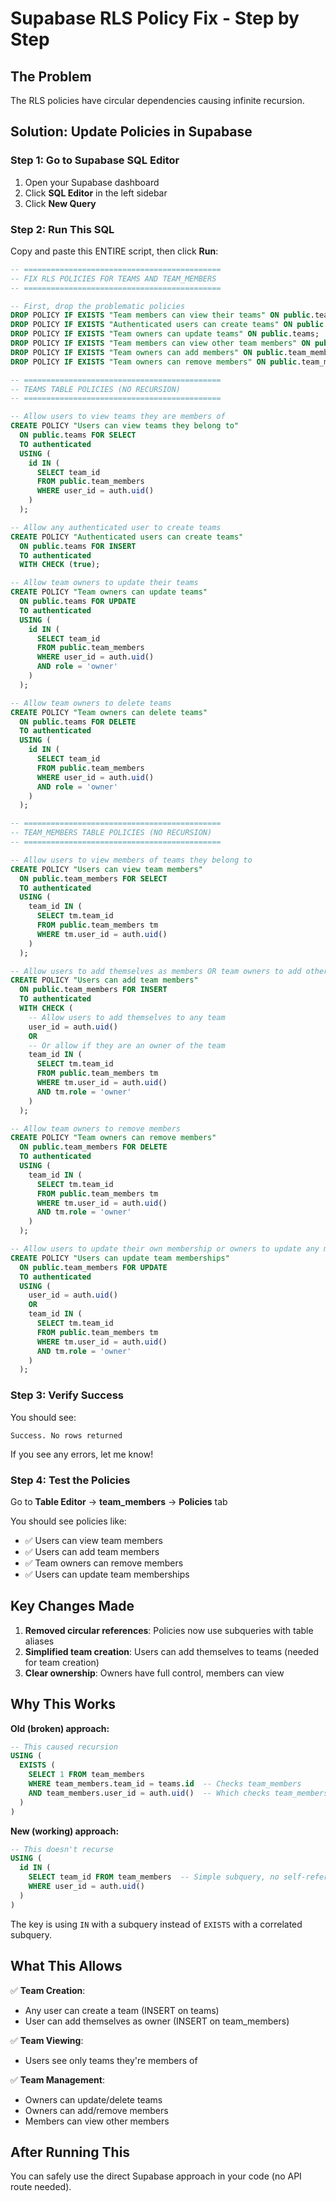 # Supabase RLS Policy Fix - Step by Step

## The Problem

The RLS policies have circular dependencies causing infinite recursion.

## Solution: Update Policies in Supabase

### Step 1: Go to Supabase SQL Editor

1. Open your Supabase dashboard
2. Click **SQL Editor** in the left sidebar
3. Click **New Query**

### Step 2: Run This SQL

Copy and paste this ENTIRE script, then click **Run**:

```sql
-- ============================================
-- FIX RLS POLICIES FOR TEAMS AND TEAM_MEMBERS
-- ============================================

-- First, drop the problematic policies
DROP POLICY IF EXISTS "Team members can view their teams" ON public.teams;
DROP POLICY IF EXISTS "Authenticated users can create teams" ON public.teams;
DROP POLICY IF EXISTS "Team owners can update teams" ON public.teams;
DROP POLICY IF EXISTS "Team members can view other team members" ON public.team_members;
DROP POLICY IF EXISTS "Team owners can add members" ON public.team_members;
DROP POLICY IF EXISTS "Team owners can remove members" ON public.team_members;

-- ============================================
-- TEAMS TABLE POLICIES (NO RECURSION)
-- ============================================

-- Allow users to view teams they are members of
CREATE POLICY "Users can view teams they belong to"
  ON public.teams FOR SELECT
  TO authenticated
  USING (
    id IN (
      SELECT team_id
      FROM public.team_members
      WHERE user_id = auth.uid()
    )
  );

-- Allow any authenticated user to create teams
CREATE POLICY "Authenticated users can create teams"
  ON public.teams FOR INSERT
  TO authenticated
  WITH CHECK (true);

-- Allow team owners to update their teams
CREATE POLICY "Team owners can update teams"
  ON public.teams FOR UPDATE
  TO authenticated
  USING (
    id IN (
      SELECT team_id
      FROM public.team_members
      WHERE user_id = auth.uid()
      AND role = 'owner'
    )
  );

-- Allow team owners to delete teams
CREATE POLICY "Team owners can delete teams"
  ON public.teams FOR DELETE
  TO authenticated
  USING (
    id IN (
      SELECT team_id
      FROM public.team_members
      WHERE user_id = auth.uid()
      AND role = 'owner'
    )
  );

-- ============================================
-- TEAM_MEMBERS TABLE POLICIES (NO RECURSION)
-- ============================================

-- Allow users to view members of teams they belong to
CREATE POLICY "Users can view team members"
  ON public.team_members FOR SELECT
  TO authenticated
  USING (
    team_id IN (
      SELECT tm.team_id
      FROM public.team_members tm
      WHERE tm.user_id = auth.uid()
    )
  );

-- Allow users to add themselves as members OR team owners to add others
CREATE POLICY "Users can add team members"
  ON public.team_members FOR INSERT
  TO authenticated
  WITH CHECK (
    -- Allow users to add themselves to any team
    user_id = auth.uid()
    OR
    -- Or allow if they are an owner of the team
    team_id IN (
      SELECT tm.team_id
      FROM public.team_members tm
      WHERE tm.user_id = auth.uid()
      AND tm.role = 'owner'
    )
  );

-- Allow team owners to remove members
CREATE POLICY "Team owners can remove members"
  ON public.team_members FOR DELETE
  TO authenticated
  USING (
    team_id IN (
      SELECT tm.team_id
      FROM public.team_members tm
      WHERE tm.user_id = auth.uid()
      AND tm.role = 'owner'
    )
  );

-- Allow users to update their own membership or owners to update any membership
CREATE POLICY "Users can update team memberships"
  ON public.team_members FOR UPDATE
  TO authenticated
  USING (
    user_id = auth.uid()
    OR
    team_id IN (
      SELECT tm.team_id
      FROM public.team_members tm
      WHERE tm.user_id = auth.uid()
      AND tm.role = 'owner'
    )
  );
```

### Step 3: Verify Success

You should see:
```
Success. No rows returned
```

If you see any errors, let me know!

### Step 4: Test the Policies

Go to **Table Editor** → **team_members** → **Policies** tab

You should see policies like:
- ✅ Users can view team members
- ✅ Users can add team members
- ✅ Team owners can remove members
- ✅ Users can update team memberships

## Key Changes Made

1. **Removed circular references**: Policies now use subqueries with table aliases
2. **Simplified team creation**: Users can add themselves to teams (needed for team creation)
3. **Clear ownership**: Owners have full control, members can view

## Why This Works

**Old (broken) approach:**
```sql
-- This caused recursion
USING (
  EXISTS (
    SELECT 1 FROM team_members
    WHERE team_members.team_id = teams.id  -- Checks team_members
    AND team_members.user_id = auth.uid()  -- Which checks team_members again!
  )
)
```

**New (working) approach:**
```sql
-- This doesn't recurse
USING (
  id IN (
    SELECT team_id FROM team_members  -- Simple subquery, no self-reference
    WHERE user_id = auth.uid()
  )
)
```

The key is using `IN` with a subquery instead of `EXISTS` with a correlated subquery.

## What This Allows

✅ **Team Creation**:
- Any user can create a team (INSERT on teams)
- User can add themselves as owner (INSERT on team_members)

✅ **Team Viewing**:
- Users see only teams they're members of

✅ **Team Management**:
- Owners can update/delete teams
- Owners can add/remove members
- Members can view other members

## After Running This

You can safely use the direct Supabase approach in your code (no API route needed).
